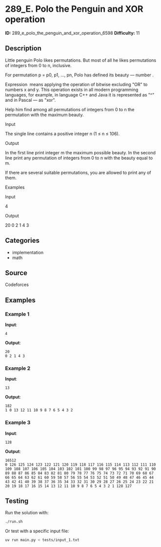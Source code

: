 # 289_E. Polo the Penguin and XOR operation

**ID:** 289_e_polo_the_penguin_and_xor_operation_6598
**Difficulty:** 11

## Description

Little penguin Polo likes permutations. But most of all he likes permutations of integers from 0 to n, inclusive.

For permutation p = p0, p1, ..., pn, Polo has defined its beauty — number <image>.

Expression <image> means applying the operation of bitwise excluding "OR" to numbers x and y. This operation exists in all modern programming languages, for example, in language C++ and Java it is represented as "^" and in Pascal — as "xor".

Help him find among all permutations of integers from 0 to n the permutation with the maximum beauty.

Input

The single line contains a positive integer n (1 ≤ n ≤ 106).

Output

In the first line print integer m the maximum possible beauty. In the second line print any permutation of integers from 0 to n with the beauty equal to m.

If there are several suitable permutations, you are allowed to print any of them.

Examples

Input

4


Output

20
0 2 1 4 3

## Categories

- implementation
- math

## Source

Codeforces

## Examples

### Example 1

**Input**:
```
4
```

**Output**:
```
20
0 2 1 4 3
```

### Example 2

**Input**:
```
13
```

**Output**:
```
182
1 0 13 12 11 10 9 8 7 6 5 4 3 2
```

### Example 3

**Input**:
```
128
```

**Output**:
```
16512
0 126 125 124 123 122 121 120 119 118 117 116 115 114 113 112 111 110 109 108 107 106 105 104 103 102 101 100 99 98 97 96 95 94 93 92 91 90 89 88 87 86 85 84 83 82 81 80 79 78 77 76 75 74 73 72 71 70 69 68 67 66 65 64 63 62 61 60 59 58 57 56 55 54 53 52 51 50 49 48 47 46 45 44 43 42 41 40 39 38 37 36 35 34 33 32 31 30 29 28 27 26 25 24 23 22 21 20 19 18 17 16 15 14 13 12 11 10 9 8 7 6 5 4 3 2 1 128 127
```


## Testing

Run the solution with:

```bash
./run.sh
```

Or test with a specific input file:

```bash
uv run main.py < tests/input_1.txt
```
